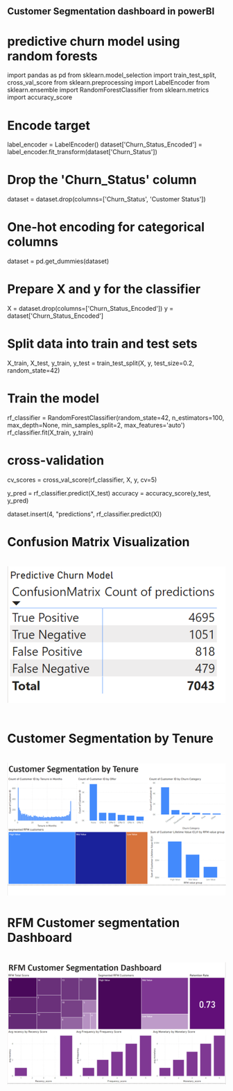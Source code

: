 ## Customer Segmentation dashboard in powerBI

# predictive churn model using random forests

import pandas as pd
from sklearn.model_selection import train_test_split, cross_val_score
from sklearn.preprocessing import LabelEncoder
from sklearn.ensemble import RandomForestClassifier
from sklearn.metrics import accuracy_score

# Encode target
label_encoder = LabelEncoder()
dataset['Churn_Status_Encoded'] = label_encoder.fit_transform(dataset['Churn_Status'])

# Drop the 'Churn_Status' column
dataset = dataset.drop(columns=['Churn_Status', 'Customer Status'])

# One-hot encoding for categorical columns
dataset = pd.get_dummies(dataset)

# Prepare X and y for the classifier
X = dataset.drop(columns=['Churn_Status_Encoded'])
y = dataset['Churn_Status_Encoded']

# Split data into train and test sets
X_train, X_test, y_train, y_test = train_test_split(X, y, test_size=0.2, random_state=42)

# Train the model
rf_classifier = RandomForestClassifier(random_state=42, n_estimators=100, max_depth=None, min_samples_split=2, max_features='auto')
rf_classifier.fit(X_train, y_train)

# cross-validation
cv_scores = cross_val_score(rf_classifier, X, y, cv=5)

y_pred = rf_classifier.predict(X_test)
accuracy = accuracy_score(y_test, y_pred)

dataset.insert(4, "predictions", rf_classifier.predict(X))


# Confusion Matrix Visualization
# ![title](Capture.PNG)


```python

```

# Customer Segmentation by Tenure
# ![title](tenure.PNG)

# RFM Customer segmentation Dashboard
# ![title](segment.PNG)
